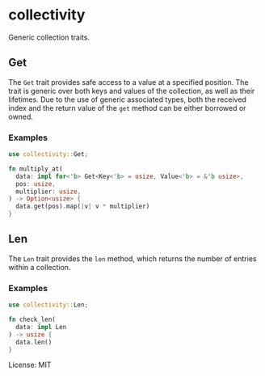 # collectivity

Generic collection traits.

## Get

The `Get` trait provides safe access to a value at a specified position. The trait is generic over both keys and values of the collection, as well as their lifetimes. Due to the use of generic associated types, both the received index and the return value of the `get` method can be either borrowed or owned.

### Examples
```rust
use collectivity::Get;

fn multiply_at(
  data: impl for<'b> Get<Key<'b> = usize, Value<'b> = &'b usize>,
  pos: usize,
  multiplier: usize,
) -> Option<usize> {
  data.get(pos).map(|v| v * multiplier)
}
```

## Len

The `Len` trait provides the `len` method, which returns the number of entries within a collection.

### Examples
```rust
use collectivity::Len;

fn check_len(
  data: impl Len
) -> usize {
  data.len()
}
```

License: MIT
